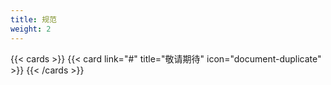 ```yaml
---
title: 规范
weight: 2
---
```


{{< cards >}}
{{< card link="#" title="敬请期待" icon="document-duplicate" >}}
{{< /cards >}}
